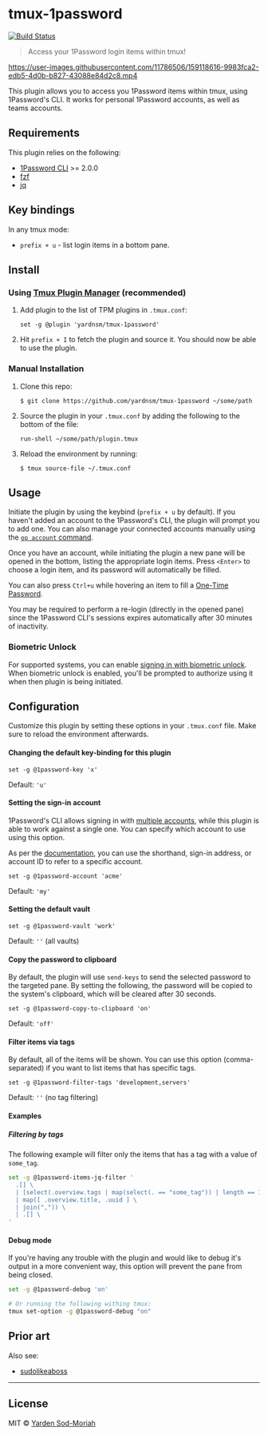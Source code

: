 # tmux-1password

[![Build Status](https://travis-ci.org/yardnsm/tmux-1password.svg?branch=master)](https://travis-ci.org/yardnsm/tmux-1password)

> Access your 1Password login items within tmux!

https://user-images.githubusercontent.com/11786506/159118616-9983fca2-edb5-4d0b-b827-43088e84d2c8.mp4

This plugin allows you to access you 1Password items within tmux, using 1Password's CLI. It works
for personal 1Password accounts, as well as teams accounts.

## Requirements

This plugin relies on the following:

- [1Password CLI](https://developer.1password.com/docs/cli) >= 2.0.0
- [fzf](https://github.com/junegunn/fzf)
- [jq](https://stedolan.github.io/jq/)

## Key bindings

In any tmux mode:

- `prefix + u` - list login items in a bottom pane.

## Install

### Using [Tmux Plugin Manager](https://github.com/tmux-plugins/tpm) (recommended)

1. Add plugin to the list of TPM plugins in `.tmux.conf`:

    ```
    set -g @plugin 'yardnsm/tmux-1password'
    ```

2. Hit `prefix + I` to fetch the plugin and source it. You should now be able to use the plugin.

### Manual Installation

1. Clone this repo:

    ```console
    $ git clone https://github.com/yardnsm/tmux-1password ~/some/path
    ```

2. Source the plugin in your `.tmux.conf` by adding the following to the bottom of the file:

    ```
    run-shell ~/some/path/plugin.tmux
    ```

3. Reload the environment by running:

    ```console
    $ tmux source-file ~/.tmux.conf
    ```

## Usage

Initiate the plugin by using the keybind (`prefix + u` by default). If you haven't added an account
to the 1Password's CLI, the plugin will prompt you to add one. You can also manage your connected
accounts manually using the [`op account`
command](https://developer.1password.com/docs/cli/reference/management-commands/account).

Once you have an account, while initiating the plugin a new pane will be opened in the bottom,
listing the appropriate login items. Press `<Enter>` to choose a login item, and its password will
automatically be filled.

You can also press `Ctrl+u` while hovering an item to fill a [One-Time
Password](https://support.1password.com/one-time-passwords/).

You may be required to perform a re-login (directly in the opened pane) since the 1Password CLI's
sessions expires automatically after 30 minutes of inactivity.

### Biometric Unlock

For supported systems, you can enable [signing in with biometric
unlock](https://developer.1password.com/docs/cli/about-biometric-unlock). When biometric unlock is
enabled, you'll be prompted to authorize using it when then plugin is being initiated.

## Configuration

Customize this plugin by setting these options in your `.tmux.conf` file. Make sure to reload the
environment afterwards.

#### Changing the default key-binding for this plugin

```
set -g @1password-key 'x'
```

Default: `'u'`

#### Setting the sign-in account

1Password's CLI allows signing in with [multiple
accounts](https://developer.1password.com/docs/cli/use-multiple-accounts/), while this plugin is
able to work against a single one. You can specify which account to use using this option.

As per the
[documentation](https://developer.1password.com/docs/cli/use-multiple-accounts/#find-an-account-shorthand-and-id),
you can use the shorthand, sign-in address, or account ID to refer to a specific account.

```
set -g @1password-account 'acme'
```

Default: `'my'`

#### Setting the default vault

```
set -g @1password-vault 'work'
```

Default: `''` (all vaults)

#### Copy the password to clipboard

By default, the plugin will use `send-keys` to send the selected password to the targeted pane. By
setting the following, the password will be copied to the system's clipboard, which will be cleared
after 30 seconds.

```
set -g @1password-copy-to-clipboard 'on'
```

Default: `'off'`

#### Filter items via tags

By default, all of the items will be shown. You can use this option (comma-separated) if you want to
list items that has specific tags.

```
set -g @1password-filter-tags 'development,servers'
```

Default: `''` (no tag filtering)

#### Examples

##### Filtering by tags

The following example will filter only the items that has a tag with a value of `some_tag`.

```sh
set -g @1password-items-jq-filter '
  .[] \
  | [select(.overview.tags | map(select(. == "some_tag")) | length == 1)?] \
  | map([ .overview.title, .uuid ] \
  | join(",")) \
  | .[] \
'
```

#### Debug mode

If you're having any trouble with the plugin and would like to debug it's output in a more
convenient way, this option will prevent the pane from being closed.

```sh
set -g @1password-debug 'on'

# Or running the following withing tmux:
tmux set-option -g @1password-debug "on"

```

## Prior art

Also see:

- [sudolikeaboss](https://github.com/ravenac95/sudolikeaboss)

---

## License

MIT © [Yarden Sod-Moriah](http://yardnsm.net/)
